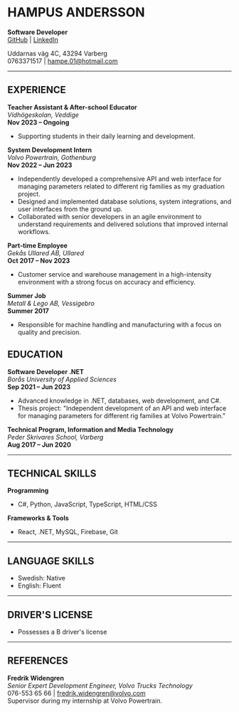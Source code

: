 # HAMPUS ANDERSSON

**Software Developer**  
[GitHub](https://github.com/HampusAndersson01) | [LinkedIn](https://www.linkedin.com/in/hampusandersson01)

Uddarnas väg 4C, 43294 Varberg  
0763371517 | hampe.01@hotmail.com

---

## EXPERIENCE

**Teacher Assistant & After-school Educator**  
_Vidhögeskolan, Veddige_  
**Nov 2023 – Ongoing**

- Supporting students in their daily learning and development.

**System Development Intern**  
_Volvo Powertrain, Gothenburg_  
**Nov 2022 – Jun 2023**

- Independently developed a comprehensive API and web interface for managing parameters related to different rig families as my graduation project.
- Designed and implemented database solutions, system integrations, and user interfaces from the ground up.
- Collaborated with senior developers in an agile environment to understand requirements and delivered solutions that improved internal workflows.

**Part-time Employee**  
_Gekås Ullared AB, Ullared_  
**Oct 2017 – Nov 2023**

- Customer service and warehouse management in a high-intensity environment with a strong focus on accuracy and efficiency.

**Summer Job**  
_Metall & Lego AB, Vessigebro_  
**Summer 2017**

- Responsible for machine handling and manufacturing with a focus on quality and precision.

<div class="page-break"></div> <!-- Added page break -->

## EDUCATION

**Software Developer .NET**  
_Borås University of Applied Sciences_  
**Sep 2021 – Jun 2023**

- Advanced knowledge in .NET, databases, web development, and C#.
- Thesis project: "Independent development of an API and web interface for managing parameters for different rig families at Volvo Powertrain."

**Technical Program, Information and Media Technology**  
_Peder Skrivares School, Varberg_  
**Aug 2017 – Jun 2020**

---

## TECHNICAL SKILLS

**Programming**

- C#, Python, JavaScript, TypeScript, HTML/CSS

**Frameworks & Tools**

- React, .NET, MySQL, Firebase, Git

---

## LANGUAGE SKILLS

- Swedish: Native
- English: Fluent

---

## DRIVER'S LICENSE

- Possesses a B driver's license

---

## REFERENCES

**Fredrik Widengren**  
_Senior Expert Development Engineer, Volvo Trucks Technology_  
076-553 65 66 | fredrik.widengren@volvo.com  
Supervisor during my internship at Volvo Powertrain.
